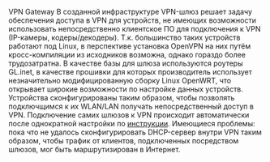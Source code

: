 VPN Gateway
В созданной инфраструктуре VPN-шлюз решает задачу обеспечения доступа в VPN для устройств, не имеющих возможности использовать непосредственно клиентское ПО для подключения к VPN (IP-камеры, кодеры/декодеры). Т.к. большинство таких устройств работают под Linux, в перспективе установка OpenVPN на них путём кросс-компиляции из исходников возможна, однако гораздо более трудозатратна.
В качестве базы для шлюза используются роутеры GL.inet, в качестве прошивки для которых производитель использует незначительно модифицированную сборку Linux OpenWRT, что открывает широкие возможности по настройке данных устройств.
Устройства сконфигурированы таким образом, чтобы позволять подключщимся к их WLAN/LAN получать непосредственный доступ в VPN. Подключение самих шлюзов к VPN происходит автоматически после однократной настройки по <a href="https://docs.google.com/document/d/134MLfVJTAtLhKDGGdfG38ukk4Q0cYn0Cc_7mSgN5_nE/edit?usp=sharing">инструкции</a>.
Имеющиеся проблемы: пока что не удалось сконфигурировать DHCP-сервер внутри VPN таким образом, чтобы трафик от клиентов, подключенных посредством шлюзов, мог быть маршрутизирован в Интернет.
